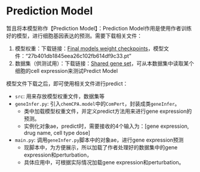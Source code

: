 # Prediction Model

暂且将本模型称作【Prediction Model】：Prediction Model作用是使用作者训练好的模型，进行细胞基因表达的预测。需要下载相关文件：

1. 模型权重：下载链接：[Final models weight checkpoints](https://f003.backblazeb2.com/file/chemCPA-models/chemCPA_models.zip)，模型文件：“27b401db1845eea26c102fb614df9c33.pt”
2. 数据集（供测试用）：下载链接：[Shared gene set](https://f003.backblazeb2.com/file/chemCPA-datasets/sciplex_complete_middle_subset_lincs_genes.h5ad)，可从本数据集中读取某个细胞的cell expression来测试Predict Model

模型文件下载之后，即可使用相关文件进行predict：

- `src`: 用来存放模型权重文件，数据集等
- `geneInfer.py`: 引入`chemCPA.model`中的`ComPert`，封装成类`geneInfer`。
  - 类中加载模型权重文件，并定义predict方法用来进行gene expression的预测。
  - 实例化对象ae，predict时，需要接收的4个输入为：[gene expression, drug name, cell type dose]
- `main.py`: 调用`geneInfer.py`脚本中的对象ae，进行gene expression预测
  - 现脚本中，为方便展示，所以加载了作者处理好的数据集中的gene expression和perturbation，
  - 具体应用中，可根据实际情况加载gene expression和perturbation。



